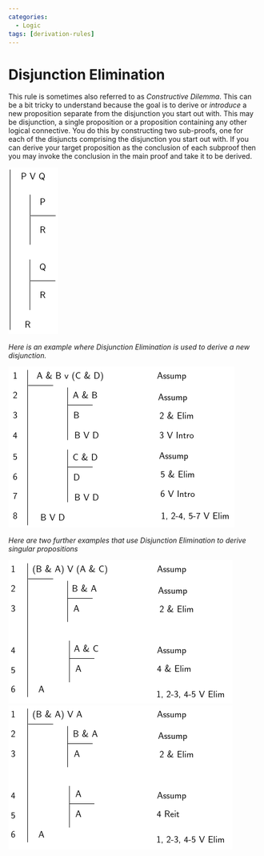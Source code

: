 ```yaml
---
categories:
  - Logic
tags: [derivation-rules]
---
```


# Disjunction Elimination

This rule is sometimes also referred to as _Constructive Dilemma_. This can be a bit tricky to understand because the goal is to derive or _introduce_ a new proposition separate from the disjunction you start out with. This may be disjunction, a single proposition or a proposition containing any other logical connective. You do this by constructing two sub-proofs, one for each of the disjuncts comprising the disjunction you start out with. If you can derive your target proposition as the conclusion of each subproof then you may invoke the conclusion in the main proof and take it to be derived.

![](/_img/disjunc-elim.png)

_Here is an example where Disjunction Elimination is used to derive a new disjunction._

![](/_img/proofs-drawio-Page-6.drawio.png)

_Here are two further examples that use Disjunction Elimination to derive singular propositions_

![](/_img/ORelim1.png)
![](/_img/ORelim2.png)
